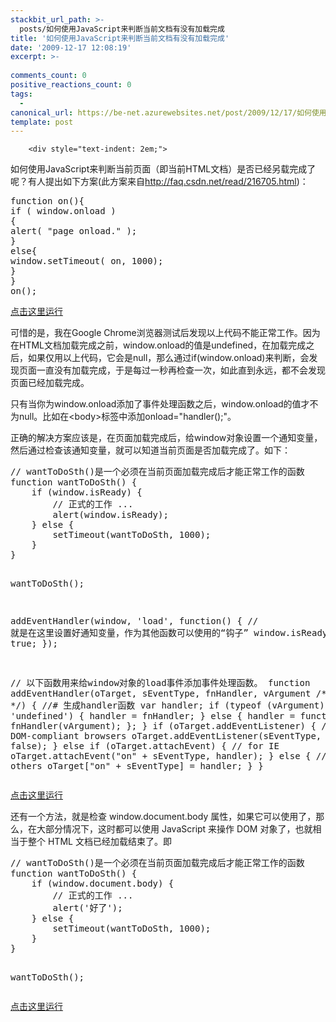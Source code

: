 ```yaml
---
stackbit_url_path: >-
  posts/如何使用JavaScript来判断当前文档有没有加载完成
title: '如何使用JavaScript来判断当前文档有没有加载完成'
date: '2009-12-17 12:08:19'
excerpt: >-
  
comments_count: 0
positive_reactions_count: 0
tags: 
  - 
canonical_url: https://be-net.azurewebsites.net/post/2009/12/17/如何使用JavaScript来判断当前文档有没有加载完成
template: post
---
```


        <div style="text-indent: 2em;">
<p>如何使用JavaScript来判断当前页面（即当前HTML文档）是否已经另载完成了呢？有人提出如下方案(此方案来自<a href="http://faq.csdn.net/read/216705.html" target="_blank">http://faq.csdn.net/read/216705.html</a>)：</p>
<pre class="brush: javascript" style="text-indent: 0;">function on(){ 
if ( window.onload ) 
{ 
alert( "page onload." ); 
} 
else{ 
window.setTimeout( on, 1000); 
} 
} 
on(); 
</pre>
<p><a href="http://www.myfootprints.cn/javascript/default.asp?s=function%20on()%7B%20%0Aif%20(%20window.onload%20)%20%0A%7B%20%0Aalert(%20%22page%20onload.%22%20)%3B%20%0A%7D%20%0Aelse%7B%20%0Awindow.setTimeout(%20on%2C%201000)%3B%20%0A%7D%20%0A%7D%20%0Aon()%3B%20" target="_blank" title="点击这里运行">点击这里运行</a></p>
<p>可惜的是，我在Google Chrome浏览器测试后发现以上代码不能正常工作。因为在HTML文档加载完成之前，window.onload的值是undefined，在加载完成之后，如果仅用以上代码，它会是null，那么通过if(window.onload)来判断，会发现页面一直没有加载完成，于是每过一秒再检查一次，如此直到永远，都不会发现页面已经加载完成。</p>
<p>只有当你为window.onload添加了事件处理函数之后，window.onload的值才不为null。比如在&lt;body&gt;标签中添加onload="handler();"。</p>
<p>正确的解决方案应该是，在页面加载完成后，给window对象设置一个通知变量，然后通过检查该通知变量，就可以知道当前页面是否加载完成了。如下：</p>
<pre class="brush: javascript" style="text-indent: 0;">// wantToDoSth()是一个必须在当前页面加载完成后才能正常工作的函数
function wantToDoSth() {
	if (window.isReady) {
		// 正式的工作 ...
		alert(window.isReady);
	} else {
		setTimeout(wantToDoSth, 1000);
	}
}

wantToDoSth();

addEventHandler(window, 'load', function() {
	// 就是在这里设置好通知变量，作为其他函数可以使用的“钩子”
	window.isReady = true;
});

// 以下函数用来给window对象的load事件添加事件处理函数。
function addEventHandler(oTarget, sEventType, fnHandler, vArgument /* optional */) {
    //# 生成handler函数
    var handler;
    if (typeof (vArgument) == 'undefined') {
        handler = fnHandler;
    } else {
        handler = function() {
            fnHandler(vArgument);
        };
    }
    if (oTarget.addEventListener) {         // for DOM-compliant browsers
        oTarget.addEventListener(sEventType, handler, false);
    } else if (oTarget.attachEvent) {       // for IE
        oTarget.attachEvent("on" + sEventType, handler);
    } else {                                // for all others
        oTarget["on" + sEventType] = handler;
    }
}
</pre>
<p><a href="http://www.myfootprints.cn/javascript/default.asp?s=%2F%2F%20wantToDoSth()%E6%98%AF%E4%B8%80%E4%B8%AA%E5%BF%85%E9%A1%BB%E5%9C%A8%E5%BD%93%E5%89%8D%E9%A1%B5%E9%9D%A2%E5%8A%A0%E8%BD%BD%E5%AE%8C%E6%88%90%E5%90%8E%E6%89%8D%E8%83%BD%E6%AD%A3%E5%B8%B8%E5%B7%A5%E4%BD%9C%E7%9A%84%E5%87%BD%E6%95%B0%0Afunction%20wantToDoSth()%20%7B%0A%09if%20(window.isReady)%20%7B%0A%09%09%2F%2F%20%E6%AD%A3%E5%BC%8F%E7%9A%84%E5%B7%A5%E4%BD%9C%20...%0A%09%09alert(window.isReady)%3B%0A%09%7D%20else%20%7B%0A%09%09setTimeout(wantToDoSth%2C%201000)%3B%0A%09%09%2F%2F%20%E6%B3%A8%E6%84%8F%EF%BC%9A%E4%BB%A5%E4%B8%8B%E8%BF%99%E5%8F%A5%E4%BB%85%E5%9C%A8%E4%BD%BF%E7%94%A8%E6%9C%ACJavaScript%E7%BB%83%E5%85%B5%E5%9C%BA%E6%97%B6%E4%BD%BF%E7%94%A8%EF%BC%8C%E5%9C%A8%E7%9C%9F%E6%AD%A3%E7%9A%84%E5%9C%BA%E5%90%88%E5%B0%B1%E4%B8%8D%E9%9C%80%E8%A6%81%E4%BA%86%E3%80%82%0A%09%09window.isReady%20%3D%20true%3B%0A%09%7D%0A%7D%0A%0AwantToDoSth()%3B%0A%0AaddEventHandler(window%2C%20'load'%2C%20function()%20%7B%0A%09%2F%2F%20%E5%B0%B1%E6%98%AF%E5%9C%A8%E8%BF%99%E9%87%8C%E8%AE%BE%E7%BD%AE%E5%A5%BD%E9%80%9A%E7%9F%A5%E5%8F%98%E9%87%8F%EF%BC%8C%E4%BD%9C%E4%B8%BA%E5%85%B6%E4%BB%96%E5%87%BD%E6%95%B0%E5%8F%AF%E4%BB%A5%E4%BD%BF%E7%94%A8%E7%9A%84%E2%80%9C%E9%92%A9%E5%AD%90%E2%80%9D%0A%09window.isReady%20%3D%20true%3B%0A%7D)%3B%0A%0A%2F%2F%20%E4%BB%A5%E4%B8%8B%E5%87%BD%E6%95%B0%E7%94%A8%E6%9D%A5%E7%BB%99window%E5%AF%B9%E8%B1%A1%E7%9A%84load%E4%BA%8B%E4%BB%B6%E6%B7%BB%E5%8A%A0%E4%BA%8B%E4%BB%B6%E5%A4%84%E7%90%86%E5%87%BD%E6%95%B0%E3%80%82%0Afunction%20addEventHandler(oTarget%2C%20sEventType%2C%20fnHandler%2C%20vArgument%20%2F*%20optional%20*%2F)%20%7B%0A%20%20%20%20%2F%2F%23%20%E7%94%9F%E6%88%90handler%E5%87%BD%E6%95%B0%0A%20%20%20%20var%20handler%3B%0A%20%20%20%20if%20(typeof%20(vArgument)%20%3D%3D%20'undefined')%20%7B%0A%20%20%20%20%20%20%20%20handler%20%3D%20fnHandler%3B%0A%20%20%20%20%7D%20else%20%7B%0A%20%20%20%20%20%20%20%20handler%20%3D%20function()%20%7B%0A%20%20%20%20%20%20%20%20%20%20%20%20fnHandler(vArgument)%3B%0A%20%20%20%20%20%20%20%20%7D%3B%0A%20%20%20%20%7D%0A%20%20%20%20if%20(oTarget.addEventListener)%20%7B%20%20%20%20%20%20%20%20%20%2F%2F%20for%20DOM-compliant%20browsers%0A%20%20%20%20%20%20%20%20oTarget.addEventListener(sEventType%2C%20handler%2C%20false)%3B%0A%20%20%20%20%7D%20else%20if%20(oTarget.attachEvent)%20%7B%20%20%20%20%20%20%20%2F%2F%20for%20IE%0A%20%20%20%20%20%20%20%20oTarget.attachEvent(%22on%22%20%2B%20sEventType%2C%20handler)%3B%0A%20%20%20%20%7D%20else%20%7B%20%20%20%20%20%20%20%20%20%20%20%20%20%20%20%20%20%20%20%20%20%20%20%20%20%20%20%20%20%20%20%20%2F%2F%20for%20all%20others%0A%20%20%20%20%20%20%20%20oTarget%5B%22on%22%20%2B%20sEventType%5D%20%3D%20handler%3B%0A%20%20%20%20%7D%0A%7D" target="_blank" title="点击这里运行">点击这里运行</a></p>
<p>还有一个方法，就是检查 window.document.body 属性，如果它可以使用了，那么，在大部分情况下，这时都可以使用 JavaScript 来操作 DOM 对象了，也就相当于整个 HTML 文档已经加载结束了。即</p>
<pre class="brush: javascript" style="text-indent: 0">// wantToDoSth()是一个必须在当前页面加载完成后才能正常工作的函数
function wantToDoSth() {
	if (window.document.body) {
		// 正式的工作 ...
		alert('好了');
	} else {
		setTimeout(wantToDoSth, 1000);
	}
}

wantToDoSth();
</pre>
<p><a href="http://www.myfootprints.cn/javascript/default.asp?s=%2F%2F%20wantToDoSth()%E6%98%AF%E4%B8%80%E4%B8%AA%E5%BF%85%E9%A1%BB%E5%9C%A8%E5%BD%93%E5%89%8D%E9%A1%B5%E9%9D%A2%E5%8A%A0%E8%BD%BD%E5%AE%8C%E6%88%90%E5%90%8E%E6%89%8D%E8%83%BD%E6%AD%A3%E5%B8%B8%E5%B7%A5%E4%BD%9C%E7%9A%84%E5%87%BD%E6%95%B0%0Afunction%20wantToDoSth()%20%7B%0A%09if%20(window.document.body)%20%7B%0A%09%09%2F%2F%20%E6%AD%A3%E5%BC%8F%E7%9A%84%E5%B7%A5%E4%BD%9C%20...%0A%09%09alert('%E5%A5%BD%E4%BA%86')%3B%0A%09%7D%20else%20%7B%0A%09%09setTimeout(wantToDoSth%2C%201000)%3B%0A%09%7D%0A%7D%0A%0AwantToDoSth()%3B" target="_blank" title="点击这里运行">点击这里运行</a></p>
</div>
      